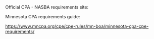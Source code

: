 
Official CPA - NASBA requirements site:



Minnesota CPA requirements guide:

https://www.mncpa.org/cpe/cpe-rules/mn-boa/minnesota-cpa-cpe-requirements/